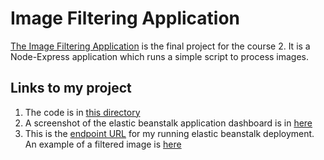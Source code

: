 # Image Filtering Application

[The Image Filtering Application](https://github.com/Taufi/udacity-cloud-developer-c2-project) is the final project for the course 2. It is a Node-Express application which runs a simple script to process images.

## Links to my project

1. The code is in [this directory](https://github.com/Taufi/udacity-cloud-developer-c2-project) 
2. A screenshot of the elastic beanstalk application dashboard is in [here](https://github.com/Taufi/udacity-cloud-developer-c2-project/blob/master/deployment_screenshots)
3. This is the [endpoint URL](http://udacity-cloud-developer-c2-project-dev.us-east-2.elasticbeanstalk.com) for my running elastic beanstalk deployment. An example of a filtered image is [here](http://udacity-cloud-developer-c2-project-dev.us-east-2.elasticbeanstalk.com/filteredimage?image_url=https://homepages.cae.wisc.edu/~ece533/images/watch.png)

